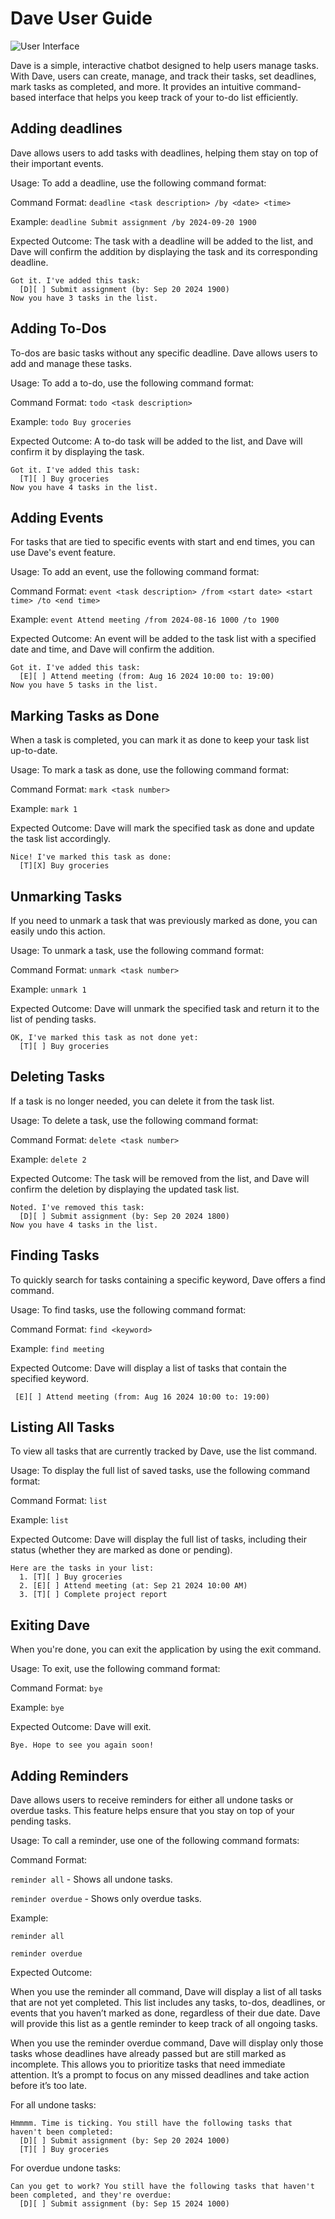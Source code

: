 # Dave User Guide

![User Interface](Ui.png)

Dave is a simple, interactive chatbot designed to help users manage tasks. With Dave, users can create, manage, and track their tasks, set deadlines, mark tasks as completed, and more. It provides an intuitive command-based interface that helps you keep track of your to-do list efficiently.


## Adding deadlines

Dave allows users to add tasks with deadlines, helping them stay on top of their important events.

Usage: To add a deadline, use the following command format:

Command Format: `deadline <task description> /by <date> <time>`

Example: `deadline Submit assignment /by 2024-09-20 1900`

Expected Outcome: The task with a deadline will be added to the list, and Dave will confirm the addition by displaying the task and its corresponding deadline.

```
Got it. I've added this task:
  [D][ ] Submit assignment (by: Sep 20 2024 1900)
Now you have 3 tasks in the list.
```

## Adding To-Dos

To-dos are basic tasks without any specific deadline. Dave allows users to add and manage these tasks.

Usage: To add a to-do, use the following command format:

Command Format: `todo <task description>`

Example: `todo Buy groceries`

Expected Outcome: A to-do task will be added to the list, and Dave will confirm it by displaying the task.

```
Got it. I've added this task:
  [T][ ] Buy groceries
Now you have 4 tasks in the list.
```

## Adding Events

For tasks that are tied to specific events with start and end times, you can use Dave's event feature.

Usage: To add an event, use the following command format:

Command Format: `event <task description> /from <start date> <start time> /to <end time>`

Example: `event Attend meeting /from 2024-08-16 1000 /to 1900`

Expected Outcome: An event will be added to the task list with a specified date and time, and Dave will confirm the addition.

```
Got it. I've added this task:
  [E][ ] Attend meeting (from: Aug 16 2024 10:00 to: 19:00)
Now you have 5 tasks in the list.
```
## Marking Tasks as Done

When a task is completed, you can mark it as done to keep your task list up-to-date.

Usage: To mark a task as done, use the following command format:

Command Format: `mark <task number>`

Example: `mark 1`

Expected Outcome: Dave will mark the specified task as done and update the task list accordingly.

```
Nice! I've marked this task as done:
  [T][X] Buy groceries
```

## Unmarking Tasks

If you need to unmark a task that was previously marked as done, you can easily undo this action.

Usage: To unmark a task, use the following command format:

Command Format: `unmark <task number>`

Example: `unmark 1`

Expected Outcome: Dave will unmark the specified task and return it to the list of pending tasks.

```
OK, I've marked this task as not done yet:
  [T][ ] Buy groceries
```

## Deleting Tasks

If a task is no longer needed, you can delete it from the task list.

Usage: To delete a task, use the following command format:

Command Format: `delete <task number>`

Example: `delete 2`

Expected Outcome: The task will be removed from the list, and Dave will confirm the deletion by displaying the updated task list.

```
Noted. I've removed this task:
  [D][ ] Submit assignment (by: Sep 20 2024 1800)
Now you have 4 tasks in the list.
```

## Finding Tasks

To quickly search for tasks containing a specific keyword, Dave offers a find command.

Usage: To find tasks, use the following command format:

Command Format: `find <keyword>`

Example: `find meeting`

Expected Outcome: Dave will display a list of tasks that contain the specified keyword.


```
 [E][ ] Attend meeting (from: Aug 16 2024 10:00 to: 19:00)
```

## Listing All Tasks

To view all tasks that are currently tracked by Dave, use the list command.

Usage: To display the full list of saved tasks, use the following command format:

Command Format: `list`

Example: `list`

Expected Outcome: Dave will display the full list of tasks, including their status (whether they are marked as done or pending).


```
Here are the tasks in your list:
  1. [T][ ] Buy groceries
  2. [E][ ] Attend meeting (at: Sep 21 2024 10:00 AM)
  3. [T][ ] Complete project report
```

## Exiting Dave

When you're done, you can exit the application by using the exit command.

Usage: To exit, use the following command format:

Command Format: `bye`

Example: `bye`

Expected Outcome: Dave will exit.


```
Bye. Hope to see you again soon!

```

## Adding Reminders

Dave allows users to receive reminders for either all undone tasks or overdue tasks. This feature helps ensure that you stay on top of your pending tasks.

Usage: To call a reminder, use one of the following command formats:

Command Format:

`reminder all` - Shows all undone tasks.

`reminder overdue` - Shows only overdue tasks.

Example: 

`reminder all`

`reminder overdue`

Expected Outcome: 

When you use the reminder all command, Dave will display a list of all tasks that are not yet completed. This list includes any tasks, to-dos, deadlines, or events that you haven’t marked as done, regardless of their due date. Dave will provide this list as a gentle reminder to keep track of all ongoing tasks.

When you use the reminder overdue command, Dave will display only those tasks whose deadlines have already passed but are still marked as incomplete. This allows you to prioritize tasks that need immediate attention. It’s a prompt to focus on any missed deadlines and take action before it’s too late.

For all undone tasks:

```
Hmmmm. Time is ticking. You still have the following tasks that haven't been completed:
  [D][ ] Submit assignment (by: Sep 20 2024 1000)
  [T][ ] Buy groceries

```
For overdue undone tasks:
```
Can you get to work? You still have the following tasks that haven't been completed, and they're overdue:
  [D][ ] Submit assignment (by: Sep 15 2024 1000)

```